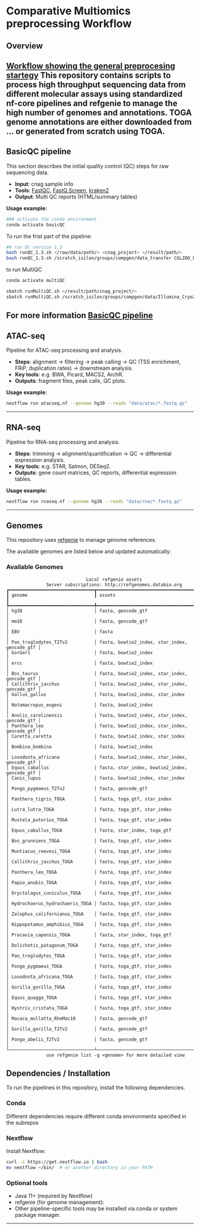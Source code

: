 # Comparative Multiomics preprocessing Workflow

## Overview 

[Workflow showing the general preprocesing startegy](processing_workflow.drawio.png)
This repository contains scripts to process high throughput sequencing data from different molecular assays using standardized nf-core pipelines and refgenie to manage the high number of genomes and annotations. TOGA genome annotations are either downloaded from ... or generated from scratch using TOGA.
---


## BasicQC pipeline
This section describes the initial quality control (QC) steps for raw sequencing data.  

- **Input**: cnag sample info  
- **Tools**: [FastQC](https://www.bioinformatics.babraham.ac.uk/projects/fastqc/), [FastQ Screen](https://www.bioinformatics.babraham.ac.uk/projects/fastq_screen/), [kraken2](https://ccb.jhu.edu/software/kraken2/)  
- **Output**: Multi QC reports (HTML/summary tables)  

**Usage example:**
```bash
### activate the conda environment
conda activate basicQC
```
To run the frist part of the pipeline:

```bash
## run QC version 1.3
bash runQC_1.3.sh </raw/data/path/> <cnag_project> </result/path/>
bash runQC_1.3.sh /scratch_isilon/groups/compgen/data_transfer CGLZOO_01 RNA-seq /scratch_isilon/groups/compgen/data/Illumina_CryoZoo/BasicQC

```
to run MultiQC

```bash
conda activate multiQC

sbatch runMultiQC.sh </result/path/cnag_project/>
sbatch runMultiQC.sh /scratch_isilon/groups/compgen/data/Illumina_CryoZoo/BasicQC/CGLZOO_01
```
For more information [BasicQC pipeline](BasicQC/README.md)  
---

## ATAC-seq
Pipeline for ATAC-seq processing and analysis.  

- **Steps**: alignment → filtering → peak calling → QC (TSS enrichment, FRiP, duplication rates) → downstream analysis.  
- **Key tools**: e.g. BWA, Picard, MACS2, ArchR.  
- **Outputs**: fragment files, peak calls, QC plots.  

**Usage example:**
```bash
nextflow run atacseq.nf --genome hg38 --reads "data/atac/*.fastq.gz"
```

---

## RNA-seq
Pipeline for RNA-seq processing and analysis.  

- **Steps**: trimming → alignment/quantification → QC → differential expression analysis.  
- **Key tools**: e.g. STAR, Salmon, DESeq2.  
- **Outputs**: gene count matrices, QC reports, differential expression tables.  

**Usage example:**
```bash
nextflow run rnaseq.nf --genome hg38 --reads "data/rna/*.fastq.gz"
```

---

## Genomes
This repository uses [refgenie](http://refgenie.databio.org/) to manage genome references.  

The available genomes are listed below and updated automatically:  

<!-- GENOMES_START -->
### Available Genomes
```
                              Local refgenie assets                               
               Server subscriptions: http://refgenomes.databio.org                
┏━━━━━━━━━━━━━━━━━━━━━━━━━━━━━━━━┳━━━━━━━━━━━━━━━━━━━━━━━━━━━━━━━━━━━━━━━━━━━━━━━┓
┃ genome                         ┃ assets                                        ┃
┡━━━━━━━━━━━━━━━━━━━━━━━━━━━━━━━━╇━━━━━━━━━━━━━━━━━━━━━━━━━━━━━━━━━━━━━━━━━━━━━━━┩
│ hg38                           │ fasta, gencode_gtf                            │
│ mm10                           │ fasta, gencode_gtf                            │
│ EBV                            │ fasta                                         │
│ Pan_troglodytes_T2Tv2          │ fasta, bowtie2_index, star_index, gencode_gtf │
│ GorGor1                        │ fasta, bowtie2_index                          │
│ ercc                           │ fasta, bowtie2_index                          │
│ Bos_taurus                     │ fasta, bowtie2_index, star_index, gencode_gtf │
│ Callithrix_jacchus             │ fasta, bowtie2_index, star_index, gencode_gtf │
│ Gallus_gallus                  │ fasta, bowtie2_index, star_index              │
│ Notamacropus_eugeni            │ fasta, bowtie2_index                          │
│ Anolis_carolinensis            │ fasta, bowtie2_index, star_index, gencode_gtf │
│ Panthera_leo                   │ fasta, bowtie2_index, star_index, gencode_gtf │
│ Caretta_caretta                │ fasta, bowtie2_index, star_index              │
│ Bombina_bombina                │ fasta, bowtie2_index                          │
│ Loxodonta_africana             │ fasta, bowtie2_index, star_index, gencode_gtf │
│ Equus_caballus                 │ fasta, star_index, bowtie2_index, gencode_gtf │
│ Canis_lupus                    │ fasta, bowtie2_index, star_index              │
│ Pongo_pygmaeus_T2Tv2           │ fasta, gencode_gtf                            │
│ Panthera_tigris_TOGA           │ fasta, toga_gtf, star_index                   │
│ Lutra_lutra_TOGA               │ fasta, toga_gtf, star_index                   │
│ Mustela_putorius_TOGA          │ fasta, toga_gtf, star_index                   │
│ Equus_caballus_TOGA            │ fasta, star_index, toga_gtf                   │
│ Bos_grunniens_TOGA             │ fasta, toga_gtf, star_index                   │
│ Muntiacus_reevesi_TOGA         │ fasta, toga_gtf, star_index                   │
│ Callithrix_jacchus_TOGA        │ fasta, toga_gtf, star_index                   │
│ Panthera_leo_TOGA              │ fasta, toga_gtf, star_index                   │
│ Papio_anubis_TOGA              │ fasta, toga_gtf, star_index                   │
│ Oryctolagus_cuniculus_TOGA     │ fasta, toga_gtf, star_index                   │
│ Hydrochoerus_hydrochaeris_TOGA │ fasta, toga_gtf, star_index                   │
│ Zalophus_californianus_TOGA    │ fasta, toga_gtf, star_index                   │
│ Hippopotamus_amphibius_TOGA    │ fasta, toga_gtf, star_index                   │
│ Procavia_capensis_TOGA         │ fasta, star_index, toga_gtf                   │
│ Dolichotis_patagonum_TOGA      │ fasta, toga_gtf, star_index                   │
│ Pan_troglodytes_TOGA           │ fasta, toga_gtf, star_index                   │
│ Pongo_pygmaeus_TOGA            │ fasta, toga_gtf, star_index                   │
│ Loxodonta_africana_TOGA        │ fasta, toga_gtf, star_index                   │
│ Gorilla_gorilla_TOGA           │ fasta, toga_gtf, star_index                   │
│ Equus_quagga_TOGA              │ fasta, toga_gtf, star_index                   │
│ Hystrix_cristata_TOGA          │ fasta, toga_gtf, star_index                   │
│ Macaca_mullatta_RheMac10       │ fasta, gencode_gtf                            │
│ Gorilla_gorilla_T2Tv2          │ fasta, gencode_gtf                            │
│ Pongo_abelii_T2Tv2             │ fasta, gencode_gtf                            │
└────────────────────────────────┴───────────────────────────────────────────────┘
               use refgenie list -g <genome> for more detailed view               
```


## Dependencies / Installation
To run the pipelines in this repository, install the following dependencies.  

### Conda 

Different dependencies require different conda environments specified in the subrepos


### Nextflow
Install Nextflow:
```bash
curl -s https://get.nextflow.io | bash
mv nextflow ~/bin/  # or another directory in your PATH
```

### Optional tools
- Java 11+ (required by Nextflow)  
- refgenie (for genome management):
- Other pipeline-specific tools may be installed via conda or system package manager.

---